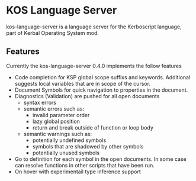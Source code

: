 # KOS Language Server

kos-language-server is a language server for the Kerboscript language, part of Kerbal Operating System mod.

## Features
Currently the kos-language-server 0.4.0 implements the follow features
- Code completion for KSP global scope suffixs and keywords. Additional suggests local variables that are in scope of the cursor.
- Document Symbols for quick navigation to properties in the document.
- Diagnostics (Validation) are pushed for all open documents
  - syntax errors
  - semantic errors such as:
    - invalid parameter order
    - lazy global position
    - return and break outside of function or loop body
  - semantic warnings such as:
    - potentially undefined symbols
    - symbols that are shadowed by other symbols
    - potentially unused symbols
- Go to definition for each symbol in the open documents. In some case can resolve functions in other scripts that have been run.
- On hover with experimentail type inference support
